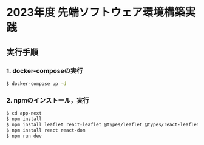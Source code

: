 # 2023年度 先端ソフトウェア環境構築実践

## 実行手順

### 1. docker-composeの実行

```sh
$ docker-compose up -d
```

### 2. npmのインストール，実行

```sh
$ cd app-next
$ npm install
$ npm install leaflet react-leaflet @types/leaflet @types/react-leaflet
$ npm install react react-dom
$ npm run dev
```
